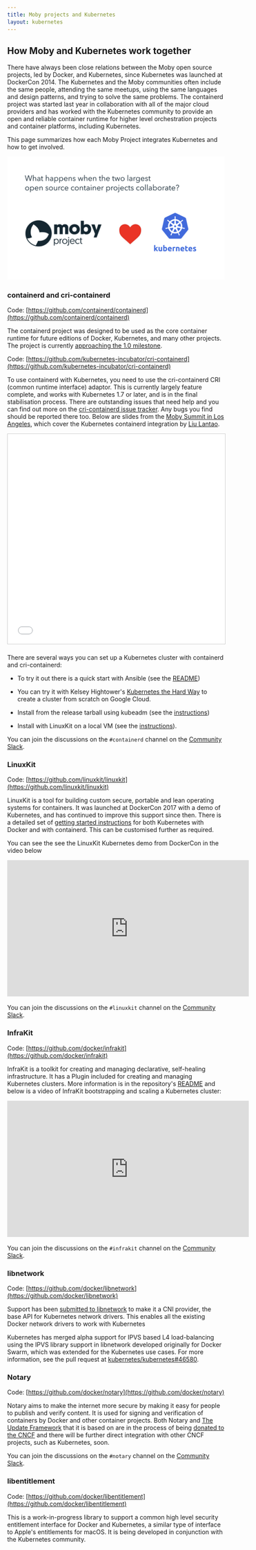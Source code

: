 ```yaml
---
title: Moby projects and Kubernetes
layout: kubernetes
---
```


## How Moby and Kubernetes work together

There have always been close relations between the Moby open source projects, led by Docker, and Kubernetes, since Kubernetes was launched at DockerCon 2014. The Kubernetes and the Moby communities often include the same people, attending the same meetups, using the same languages and design patterns, and trying to solve the same problems. The containerd project was started last year in collaboration with all of the major cloud providers and has worked with the Kubernetes community to provide an open and reliable container runtime for higher level orchestration projects and container platforms, including Kubernetes.

This page summarizes how each Moby Project integrates Kubernetes and how to get involved.

<img src="images/dockercon-2017-eu.002.jpeg" alt="docker con 2017" title="Moby <3 Kubernetes">

### containerd and cri-containerd

Code: [https://github.com/containerd/containerd](https://github.com/containerd/containerd)

The containerd project was designed to be used as the core container runtime for future editions of Docker, Kubernetes, and many other projects. The project is currently [approaching the 1.0 milestone](https://github.com/containerd/containerd/milestone/13).

Code: [https://github.com/kubernetes-incubator/cri-containerd](https://github.com/kubernetes-incubator/cri-containerd)

To use containerd with Kubernetes, you need to use the cri-containerd CRI (common runtime interface) adaptor. This is currently largely feature complete, and works with Kubernetes 1.7 or later, and is in the final stabilisation process. There are outstanding issues that need help and you can find out more on the [cri-containerd issue tracker](https://github.com/kubernetes-incubator/cri-containerd/issues).  Any bugs you find should be reported there too. Below are slides from the [Moby Summit in Los Angeles](https://blog.mobyproject.org/moby-summit-los-angeles-recap-a41e6acf81f8), which cover the Kubernetes containerd integration by [Liu Lantao](https://medium.com/@liulantao).

<iframe src="//www.slideshare.net/slideshow/embed_code/key/K41Ft9AiQEYtCA" width="595" height="485" frameborder="0" marginwidth="0" marginheight="0" scrolling="no" style="border:1px solid #CCC; border-width:1px; margin-bottom:5px; max-width: 100%;" allowfullscreen> </iframe>


There are several ways you can set up a Kubernetes cluster with containerd and cri-containerd:

- To try it out there is a quick start with Ansible (see the [README](https://github.com/kubernetes-incubator/cri-containerd/blob/master/contrib/ansible/README.md))

- You can try it with Kelsey Hightower's [Kubernetes the Hard Way](https://github.com/kelseyhightower/kubernetes-the-hard-way) to create a cluster from scratch on Google Cloud.

- Install from the release tarball using kubeadm (see the [instructions](https://github.com/kubernetes-incubator/cri-containerd/blob/master/docs/installation.md))

- Install with LinuxKit on a local VM (see the [instructions](https://github.com/linuxkit/kubernetes)).

You can join the discussions on the `#containerd` channel on the [Community Slack](https://dockr.ly/comm-slack).

### LinuxKit

Code: [https://github.com/linuxkit/linuxkit](https://github.com/linuxkit/linuxkit)

LinuxKit is a tool for building custom secure, portable and lean operating systems for containers. It was launched at DockerCon 2017 with a demo of Kubernetes, and has continued to improve this support since then. There is a detailed set of [getting started instructions](https://github.com/linuxkit/kubernetes) for both Kubernetes with Docker and with containerd. This can be customised further as required.

You can see the see the LinuxKit Kubernetes demo from DockerCon in the video below
<iframe width="560" height="315" src="https://www.youtube.com/embed/hwkqju_BXEo?rel=0&amp;start=6420" frameborder="0" allowfullscreen></iframe>

You can join the discussions on the `#linuxkit` channel on the [Community Slack](https://dockr.ly/comm-slack).


### InfraKit

Code: [https://github.com/docker/infrakit](https://github.com/docker/infrakit)

InfraKit is a toolkit for creating and managing declarative, self-healing infrastructure. It has a Plugin included for creating and managing Kubernetes clusters.  More information is in the repository's [README](https://github.com/docker/infrakit/blob/master/pkg/plugin/flavor/kubernetes/README.md) and below is a video of InfraKit bootstrapping and scaling a Kubernetes cluster: 
<iframe width="560" height="315" src="https://www.youtube.com/embed/HdL4Wwrwcm8?rel=0" frameborder="0" allowfullscreen></iframe>

You can join the discussions on the `#infrakit` channel on the [Community Slack](https://dockr.ly/comm-slack).

### libnetwork

Code: [https://github.com/docker/libnetwork](https://github.com/docker/libnetwork)

Support has been [submitted to libnetwork](https://github.com/docker/libnetwork/pull/1978) to make it a CNI provider, the base API for Kubernetes network drivers. This enables all the existing Docker network drivers to work with Kubernetes

Kubernetes has merged alpha support for IPVS based L4 load-balancing using the IPVS library support in libnetwork developed originally for Docker Swarm, which was extended for the Kubernetes use cases. For more information, see the pull request at [kubernetes/kubernetes#46580](https://github.com/kubernetes/kubernetes/pull/46580).


### Notary

Code: [https://github.com/docker/notary](https://github.com/docker/notary)

Notary aims to make the internet more secure by making it easy for people to publish and verify content. It is used for signing and verification of containers by Docker and other container projects. Both Notary and [The Update Framework](https://theupdateframework.github.io/) that it is based on are in the process of being [donated to the CNCF](https://github.com/cncf/toc/pull/38) and there will be further direct integration with other CNCF projects, such as Kubernetes, soon.

You can join the discussions on the `#notary` channel on the [Community Slack](https://dockr.ly/comm-slack).

### libentitlement

Code: [https://github.com/docker/libentitlement](https://github.com/docker/libentitlement)

This is a work-in-progress library to support a common high level security entitlement interface for Docker and Kubernetes, a similar type of interface to Apple's entitlements for macOS. It is being developed in conjunction with the Kubernetes community.
